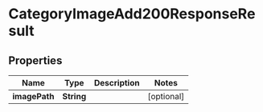 

# CategoryImageAdd200ResponseResult


## Properties

Name | Type | Description | Notes
------------ | ------------- | ------------- | -------------
**imagePath** | **String** |  |  [optional]



